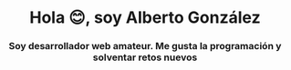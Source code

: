 <div id="header" align="center">
  <h1 align="center">Hola 😊, soy Alberto González</h1>
  <h3 align="center">Soy desarrollador web amateur. Me gusta la programación y solventar retos nuevos</h3>
</div>
